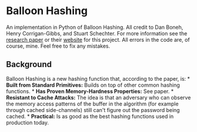 # Balloon Hashing

An implementation in Python of Balloon Hashing. All credit to Dan Boneh, Henry Corrigan-Gibbs, and Stuart Schechter. For more information see
the [research paper](https://eprint.iacr.org/2016/027.pdf) or their [website](https://crypto.stanford.edu/balloon/) for this project. All errors in the code are, of course, mine. Feel free to fix any mistakes.

## Background

Balloon Hashing is a new hashing function that, according to the paper, is:
	* **Built from Standard Primitives:** Builds on top of other common hashing functions.
	* **Has Proven Memory-Hardness Properties:** See paper.
	* **Resistant to Cache Attacks:** The idea is that an adversary who can observe the memory access patterns of the buffer in the algorithm (for example through cached side-channels) still can't figure out the password being cached.
	* **Practical:** Is as good as the best hashing functions used in production today.

